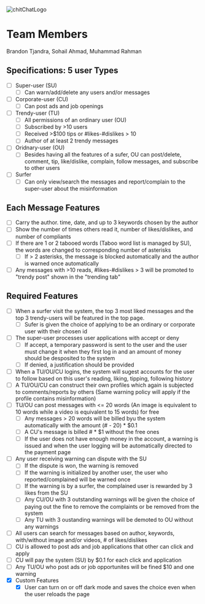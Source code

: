 ![chitChatLogo](https://github.com/btjandra15/ChitChatWebsite/assets/48455670/e9b87b73-ce25-4638-abef-477a21491c77)
# Team Members
Brandon Tjandra, Sohail Ahmad, Muhammad Rahman

## Specifications: 5 user Types
- [ ] Super-user (SU)
  - [ ] Can warn/add/delete any users and/or messages
- [ ] Corporate-user (CU)
  - [ ] Can post ads and job openings  
- [ ] Trendy-user (TU)
  - [ ] All permissions of an ordinary user (OU)
  - [ ] Subscribed by >10 users
  - [ ] Received >$100 tips or #likes-#dislikes > 10
  - [ ] Author of at least 2 trendy messages 
- [ ] Oridnary-user (OU)
  - [ ] Besides having all the features of a sufer, OU can post/delete, comment, tip, like/dislike, complain, follow messages, and subscribe to other users 
- [ ] Surfer
  - [ ] Can only view/search the messages and report/complain to the super-user about the misinformation 

## Each Message Features
- [ ] Carry the author. time, date, and up to 3 keywords chosen by the author
- [ ] Show the number of times others read it, number of likes/dislikes, and number of compliants
- [ ] If there are 1 or 2 tabooed words (Taboo word list is managed by SU), the words are changed to corresponding number of asterisks
  - [ ] If > 2 asterisks, the message is blocked automatically and the author is warned once automatically
- [ ] Any messages with >10 reads, #likes-#dislikes > 3 will be promoted to "trendy post" shown in the "trending tab"

## Required Features
- [ ] When a surfer visit the system, the top 3 most liked messages and the top 3 trendy-users will be featured in the top page.
  - [ ] Sufer is given the choice of applying to be an ordinary or corporate user with their chosen id
- [ ] The super-user processes user applications with accept or deny
  - [ ] If accept, a temporary password is sent to the user and the user must change it when they first log in and an amount of money should be desposited to the system
  - [ ] If denied, a justification should be provided
- [ ] When a TU/OU/CU logins, the system will sugest accounts for the user to follow based on this user's reading, liking, tipping, following history
- [ ] A TU/OU/CU can construct their own profiles which again is subjected to comments/reports by others (Same warning policy will apply if the profile contains misinformation)
- [ ] TU/OU can post messages with <= 20 words (An image is equivalent to 10 words while a video is equivalent to 15 words) for free
  - [ ] Any messages > 20 words will be billed byu the system automatically with the amount (# - 20) * $0.1
  - [ ] A CU's message is billed # * $1 without the free ones
  - [ ] If the user does not have enough money in the account, a warning is issued and when the user logging will be automatically directed to the payment page
- [ ] Any user receiving warning can dispute with the SU
  - [ ] If the dispute is won, the warning is removed
  - [ ] If the warning is initialized by another user, the user who reported/complained will be warned once
  - [ ] If the warning is by a surfer, the complained user is rewarded by 3 likes from the SU
  - [ ] Any CU/OU with 3 outstanding warnings will be given the choice of paying out the fine to remove the complaints or be removed from the system
  - [ ] Any TU with 3 oustanding warnings will be demoted to OU without any warnings
- [ ]  All users can search for messages based on author, keywords, with/without image and/or videos, # of likes/dislikes
- [ ]  CU is allowed to post ads and job applications that other can click and apply
  - [ ]  CU will pay the system (SU) by $0.1 for each click and application
- [ ]  Any TU/OU who post ads or job opportunites will be fined $10 and one warning
- [x] Custom Features
  - [x] User can turn on or off dark mode and saves the choice even when the user reloads the page
